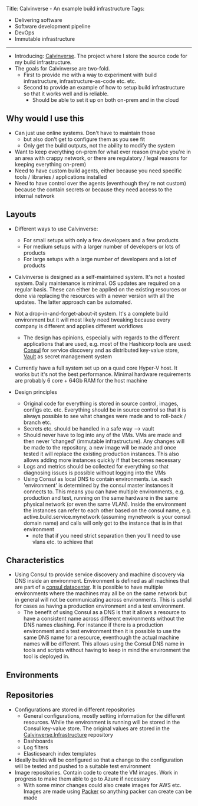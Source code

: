 Title: Calvinverse - An example build infrastructure
Tags:
  - Delivering software
  - Software development pipeline
  - DevOps
  - Immutable infrastructure
---

- Introducing: [Calvinverse](https://www.calvinverse.net/). The project where I store the source code
  for my build infrastructure.
- The goals for Calvinverse are two-fold.
  - First to provide me with a way to experiment with build infrastructure, infrastructure-as-code etc. etc.
  - Second to provide an example of how to setup build infrastructure so that it works well and is reliable.
    - Should be able to set it up on both on-prem and in the cloud

## Why would I use this

- Can just use online systems. Don't have to maintain those
  - but also don't get to configure them as you see fit
  - Only get the build outputs, not the ability to modify the system
- Want to keep everything on-prem for what ever reason (maybe you're in an area with crappy network, or there are
  regulatory / legal reasons for keeping everything on-prem)
- Need to have custom build agents, either because you need specific tools / libraries / applications installed
- Need to have control over the agents (eventhough they're not custom) because the contain secrets or because they need
  access to the internal network

## Layouts

- Different ways to use Calvinverse:
    - For small setups with only a few developers and a few products
    - For medium setups with a larger number of developers or lots of products
    - For large setups with a large number of developers and a lot of products
        

- Calvinverse is designed as a self-maintained system. It's not a hosted system. Daily maintenance is
  minimal. OS updates are required on a regular basis. These can either be applied on the existing
  resources or done via replacing the resources with a newer version with all the updates. The latter
  approach can be automated.
- Not a drop-in-and-forget-about-it system. It's a complete build environment but it will most likely need
  tweaking because every company is different and applies different workflows
  - The design has opinions, especially with regards to the different applications that are used, e.g.
    most of the Hashicorp tools are used: [Consul]() for service discovery and as distributed key-value
    store, [Vault]() as secret management system
- Currently have a full system set up on a quad core Hyper-V host. It works but it's not the best
  performance. Minimal hardware requirements are probably 6 core + 64Gb RAM for the host machine
- Design principles
  - Original code for everything is stored in source control, images, configs etc. etc. Everything should
    be in source control so that it is always possible to see what changes were made and to roll-back / branch etc.
  - Secrets etc. should be handled in a safe way --> vault
  - Should never have to log into any of the VMs. VMs are made and then never 'changed' (immutable infrastructure). Any
    changes will be made to the repository, a new image will be made and once tested it will replace the existing production
    instances. This also allows adding more instances quickly if that becomes necessary
  - Logs and metrics should be collected for everything so that diagnosing issues is possible without logging into the
    VMs
  - Using Consul as local DNS to contain environments. i.e. each 'environment' is determined by the consul master instances
    it connects to. This means you can have multiple environments, e.g. production and test, running on the same hardware
    in the same physical network (or even the same VLAN). Inside the environment the instances can refer to each other based
    on the consul name, e.g. active.build.service.mynetwork (assuming mynetwork is your consul domain name) and calls will only
    got to the instance that is in that environment
    - note that if you need strict separation then you'll need to use vlans etc. to achieve that

## Characteristics

- Using Consul to provide service discovery and machine discovery via DNS inside an environment.
  Environment is defined as all machines that are part of a [consul datacenter](). It is possible
  to have multiple environments where the machines may all be on the same network but in general
  will not be communicating across environments. This is useful for cases as having a production
  environment and a test environment.
  - The benefit of using Consul as a DNS is that it allows a resource to have a consistent name
    across different environments without the DNS names clashing. For instance if there is a
    production environment and a test environment then it is possible to use the same DNS name
    for a resource, eventhough the actual machine names will be different. This allows using the
    Consul DNS name in tools and scripts without having to keep in mind the environment the tool
    is deployed in.

## Environments

## Repositories

- Configurations are stored in different repositories
  - General configurations, mostly setting information for the different resources. While the environment
    is running will be stored in the Consul key-value store. The original values are stored in the
    [Calvinverse.Infrastructure]() repository
  - Dashboards
  - Log filters
  - Elasticsearch index templates
- Ideally builds will be configured so that a change to the configuration will be tested and pushed
  to a suitable test environment
- Image repositories. Contain code to create the VM images. Work in progress to make them able to go
  to Azure if necessary
  - With some minor changes could also create images for AWS etc. Images are made using [Packer]() so
    anything packer can create can be made